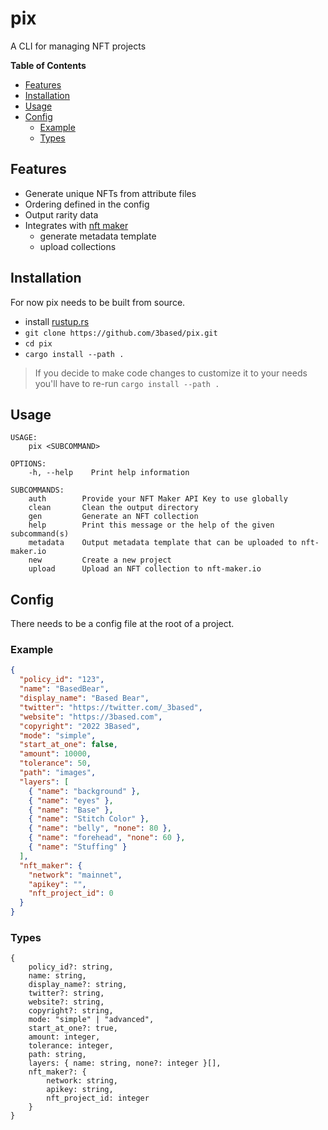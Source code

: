 # pix

A CLI for managing NFT projects

**Table of Contents**

- [Features](#features)
- [Installation](#installation)
- [Usage](#usage)
- [Config](#config)
  - [Example](#example)
  - [Types](#types)

## Features

- Generate unique NFTs from attribute files
- Ordering defined in the config
- Output rarity data
- Integrates with [nft maker](https://nft-maker.io)
  - generate metadata template
  - upload collections

## Installation

For now pix needs to be built from source.

- install [rustup.rs](https://rustup.rs)
- `git clone https://github.com/3based/pix.git`
- `cd pix`
- `cargo install --path .`

> If you decide to make code changes to customize it to your needs you'll have to re-run `cargo install --path .`

## Usage

```
USAGE:
    pix <SUBCOMMAND>

OPTIONS:
    -h, --help    Print help information

SUBCOMMANDS:
    auth        Provide your NFT Maker API Key to use globally
    clean       Clean the output directory
    gen         Generate an NFT collection
    help        Print this message or the help of the given subcommand(s)
    metadata    Output metadata template that can be uploaded to nft-maker.io
    new         Create a new project
    upload      Upload an NFT collection to nft-maker.io
```

## Config

There needs to be a config file at the root of a project.

### Example

```json
{
  "policy_id": "123",
  "name": "BasedBear",
  "display_name": "Based Bear",
  "twitter": "https://twitter.com/_3based",
  "website": "https://3based.com",
  "copyright": "2022 3Based",
  "mode": "simple",
  "start_at_one": false,
  "amount": 10000,
  "tolerance": 50,
  "path": "images",
  "layers": [
    { "name": "background" },
    { "name": "eyes" },
    { "name": "Base" },
    { "name": "Stitch Color" },
    { "name": "belly", "none": 80 },
    { "name": "forehead", "none": 60 },
    { "name": "Stuffing" }
  ],
  "nft_maker": {
    "network": "mainnet",
    "apikey": "",
    "nft_project_id": 0
  }
}
```

### Types

```
{
    policy_id?: string,
    name: string,
    display_name?: string,
    twitter?: string,
    website?: string,
    copyright?: string,
    mode: "simple" | "advanced",
    start_at_one?: true,
    amount: integer,
    tolerance: integer,
    path: string,
    layers: { name: string, none?: integer }[],
    nft_maker?: {
        network: string,
        apikey: string,
        nft_project_id: integer
    }
}
```
